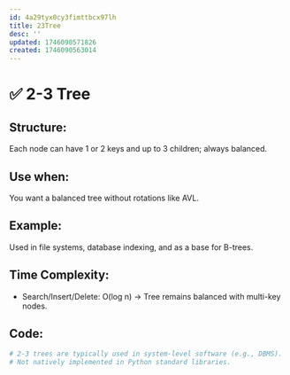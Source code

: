```yaml
---
id: 4a29tyx0cy3fimttbcx97lh
title: 23Tree
desc: ''
updated: 1746090571826
created: 1746090563014
---
```


# ✅ 2-3 Tree

## Structure:
Each node can have 1 or 2 keys and up to 3 children; always balanced.

## Use when:
You want a balanced tree without rotations like AVL.

## Example:
Used in file systems, database indexing, and as a base for B-trees.

## Time Complexity:
- Search/Insert/Delete: O(log n) → Tree remains balanced with multi-key nodes.

## Code:
```python
# 2-3 trees are typically used in system-level software (e.g., DBMS).
# Not natively implemented in Python standard libraries.